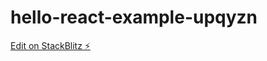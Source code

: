 # hello-react-example-upqyzn

[Edit on StackBlitz ⚡️](https://stackblitz.com/edit/hello-react-example-upqyzn)